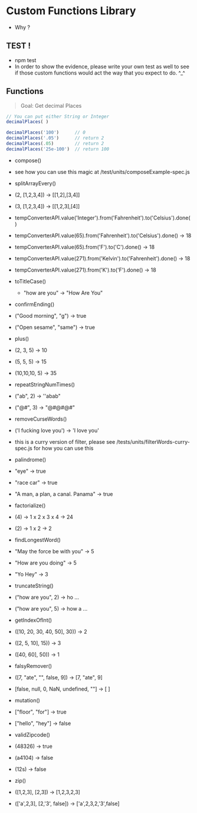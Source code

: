 # Custom Functions Library 

- Why ?

## TEST ! 
- npm test
- In order to show the evidence, please write your own test as well to see if those custom functions would act the way that you expect to do. ^_^ 

## Functions

> Goal: Get decimal Places

```javascript
// You can put either String or Integer
decimalPlaces( ) 
```

```javascript
decimalPlaces('100') 	  // 0
decimalPlaces('.05') 	  // return 2
decimalPlaces(.05) 	      // return 2
decimalPlaces('25e-100')  // return 100


```

- compose()

 - see how you can use this magic at /test/units/composeExample-spec.js

- splitArrayEvery()

 - (2, [1,2,3,4]) -> [[1,2],[3,4]]

 - (3, [1,2,3,4]) -> [[1,2,3],[4]]

- tempConverterAPI.value('Integer').from('Fahrenheit').to('Celsius').done()

 - tempConverterAPI.value(65).from('Fahrenheit').to('Celsius').done() -> 18

 - tempConverterAPI.value(65).from('F').to('C').done() -> 18

 - tempConverterAPI.value(271).from('Kelvin').to('Fahrenheit').done() -> 18

 - tempConverterAPI.value(271).from('K').to('F').done() -> 18

- toTitleCase()

  - "how are you" -> "How Are You"

- confirmEnding()
 
 - ("Good morning", "g") -> true

 - ("Open sesame", "same") -> true

- plus()

 - (2, 3, 5) -> 10
 
 - (5, 5, 5) -> 15

 - (10,10,10, 5) -> 35

- repeatStringNumTimes()

 - ("ab", 2) -> ''abab"
 
 - ("@#", 3) -> "@#@#@#"

- removeCurseWords()

 - ('I fucking love you') -> 'I love you'

 - this is a curry version of filter, please see /tests/units/filterWords-curry-spec.js for how you can use this

- palindrome()

 - "eye" -> true

 - "race car" -> true

 - "A man, a plan, a canal. Panama" -> true

- factorialize()

 - (4) -> 1 x 2 x 3 x 4 -> 24

 - (2) -> 1 x 2 -> 2

- findLongestWord()

 - "May the force be with you" -> 5

 - "How are you doing" -> 5

 - "Yo Hey" -> 3

- truncateString()

 - ("how are you", 2) -> ho ...

 - ("how are you", 5) -> how a ...

- getIndexOfInt()
 
 - ([10, 20, 30, 40, 50], 30)) -> 2

 - ([2, 5, 10], 15)) -> 3

 - ([40, 60], 50)) -> 1

- falsyRemover()

 - ([7, "ate", "", false, 9]) -> [7, "ate", 9]

 - [false, null, 0, NaN, undefined, ""] -> [ ]

- mutation()
 
 - ["floor", "for"] -> true

 - ["hello", "hey"] -> false

- validZipcode()

 - (48326) -> true

 - (a4104) -> false

 - (12s) -> false

- zip()

 - ([1,2,3], [2,3]) -> [1,2,3,2,3]

 - (['a',2,3], [2,'3', false]) -> ['a',2,3,2,'3',false]

